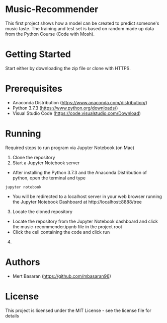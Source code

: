 # Music-Recommender
This first project shows how a model can be created to predict someone's music taste.
The training and test set is based on random made up data from the Python Course (Code with Mosh).

# Getting Started
Start either by downloading the zip file or clone with HTTPS.

# Prerequisites
- Anaconda Distribution (https://www.anaconda.com/distribution/)
- Python 3.7.3 (https://www.python.org/downloads/)
- Visual Studio Code (https://code.visualstudio.com/Download)

# Running

Required steps to run program via Jupyter Notebook (on Mac)

1. Clone the repository
2. Start a Jupyter Notebook server
  - After installing the Python 3.7.3 and the Anaconda Distribution of python, open the terminal and type
    
  ```jupyter notebook```

  - You will be redirected to a localhost server in your web browser running the Jupyter Notebook Dashboard at http://localhost:8888/tree
3. Locate the cloned repository
  - Locate the repository from the Jupyter Notebook dashboard and click the music-recommender.ipynb file in the project root
  - Click the cell containing the code and click run

4. 

# Authors
- Mert Basaran (https://github.com/mbasaran96)

# License
This project is licensed under the MIT License - see the license file for details

